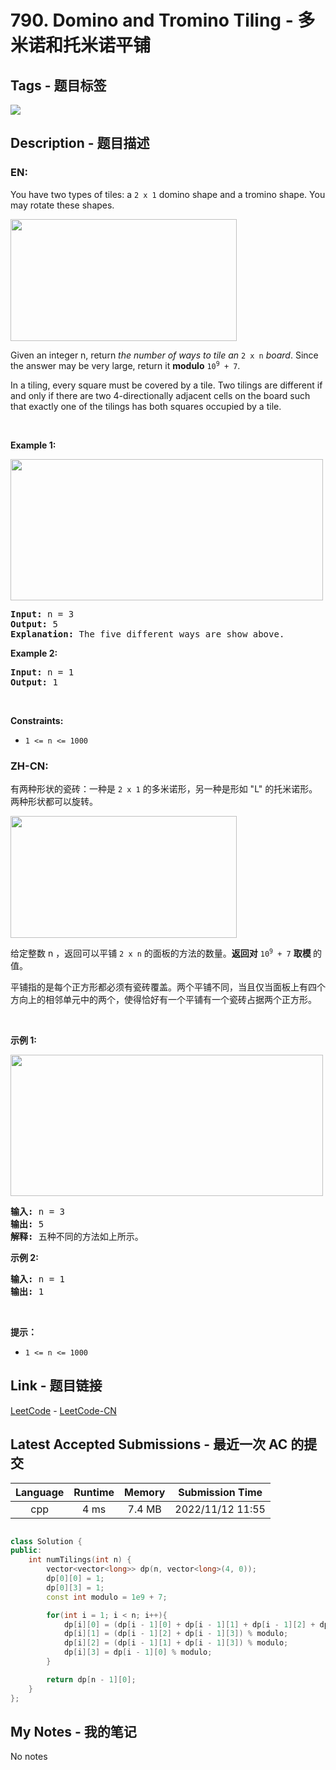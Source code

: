 
# 790. Domino and Tromino Tiling - 多米诺和托米诺平铺

## Tags - 题目标签

 <img src="https://img.shields.io/badge/Dynamic Programming-动态规划-blue.svg">  


## Description - 题目描述

### EN:
<p>You have two types of tiles: a <code>2 x 1</code> domino shape and a tromino shape. You may rotate these shapes.</p>
<img alt="" src="https://assets.leetcode.com/uploads/2021/07/15/lc-domino.jpg" style="width: 362px; height: 195px;" />
<p>Given an integer n, return <em>the number of ways to tile an</em> <code>2 x n</code> <em>board</em>. Since the answer may be very large, return it <strong>modulo</strong> <code>10<sup>9</sup> + 7</code>.</p>

<p>In a tiling, every square must be covered by a tile. Two tilings are different if and only if there are two 4-directionally adjacent cells on the board such that exactly one of the tilings has both squares occupied by a tile.</p>

<p>&nbsp;</p>
<p><strong class="example">Example 1:</strong></p>
<img alt="" src="https://assets.leetcode.com/uploads/2021/07/15/lc-domino1.jpg" style="width: 500px; height: 226px;" />
<pre>
<strong>Input:</strong> n = 3
<strong>Output:</strong> 5
<strong>Explanation:</strong> The five different ways are show above.
</pre>

<p><strong class="example">Example 2:</strong></p>

<pre>
<strong>Input:</strong> n = 1
<strong>Output:</strong> 1
</pre>

<p>&nbsp;</p>
<p><strong>Constraints:</strong></p>

<ul>
	<li><code>1 &lt;= n &lt;= 1000</code></li>
</ul>


### ZH-CN:
<p>有两种形状的瓷砖：一种是&nbsp;<code>2 x 1</code> 的多米诺形，另一种是形如&nbsp;"L" 的托米诺形。两种形状都可以旋转。</p>

<p><img src="https://assets.leetcode.com/uploads/2021/07/15/lc-domino.jpg" style="height: 195px; width: 362px;" /></p>

<p>给定整数 n ，返回可以平铺&nbsp;<code>2 x n</code> 的面板的方法的数量。<strong>返回对</strong>&nbsp;<code>10<sup>9</sup>&nbsp;+ 7</code>&nbsp;<strong>取模&nbsp;</strong>的值。</p>

<p>平铺指的是每个正方形都必须有瓷砖覆盖。两个平铺不同，当且仅当面板上有四个方向上的相邻单元中的两个，使得恰好有一个平铺有一个瓷砖占据两个正方形。</p>

<p>&nbsp;</p>

<p><strong>示例 1:</strong></p>

<p><img src="https://assets.leetcode.com/uploads/2021/07/15/lc-domino1.jpg" style="height: 226px; width: 500px;" /></p>

<pre>
<strong>输入:</strong> n = 3
<strong>输出:</strong> 5
<strong>解释:</strong> 五种不同的方法如上所示。
</pre>

<p><strong>示例 2:</strong></p>

<pre>
<strong>输入:</strong> n = 1
<strong>输出:</strong> 1
</pre>

<p>&nbsp;</p>

<p><strong>提示：</strong></p>

<ul>
	<li><code>1 &lt;= n &lt;= 1000</code></li>
</ul>



## Link - 题目链接

[LeetCode](https://leetcode.com/problems/domino-and-tromino-tiling/description/)  -  [LeetCode-CN](https://leetcode.cn/problems/domino-and-tromino-tiling/description/)
## Latest Accepted Submissions - 最近一次 AC 的提交


| Language | Runtime | Memory | Submission Time |
|:---:|:---:|:---:|:---:|
| cpp  | 4 ms | 7.4 MB | 2022/11/12 11:55 |

```cpp

class Solution {
public:
    int numTilings(int n) {
        vector<vector<long>> dp(n, vector<long>(4, 0));
        dp[0][0] = 1;
        dp[0][3] = 1;
        const int modulo = 1e9 + 7;

        for(int i = 1; i < n; i++){
            dp[i][0] = (dp[i - 1][0] + dp[i - 1][1] + dp[i - 1][2] + dp[i - 1][3]) % modulo;
            dp[i][1] = (dp[i - 1][2] + dp[i - 1][3]) % modulo;
            dp[i][2] = (dp[i - 1][1] + dp[i - 1][3]) % modulo;
            dp[i][3] = dp[i - 1][0] % modulo;
        }

        return dp[n - 1][0];
    }
};

```
## My Notes - 我的笔记


No notes

